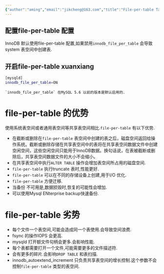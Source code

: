 ```yaml
---
{"author":"aming","email":"jikcheng@163.com","title":"File-per-table Tablespaces","creation_date":"2022-06-27 15:57","Last modified date":"2022-11-27 19:08","tags":"File-per-table Tablespaces","File Folder with relative path":"database/MySQL/Doc/MySQL Tablespaces","remark":null,"other":null,"dg-publish":true,"permalink":"/database/my-sql/doc/my-sql-tablespaces/file-per-table-tablespaces/","dgPassFrontmatter":true}
---
```






## 配置file-per-table 配置
InnoDB 默认使用file-per-table 配置,如果禁用`innodb_file_per_table` 会导致system 表空间中创建表.
## 开启file-per-table xuanxiang
```bash
[mysqld]
innodb_file_per_table=ON
```
```ad-warning
`innodb_file_per_table` 在MySQL 5.6 以前的版本是默认启用的.

```


# file-per-table 的优势

使用系统表空间或者通用表空间等共享表空间相比.`file-per-table` 有以下优势.
- 在截断或删除在`file-per-table` 表空间中创建的表之后，磁盘空间返回给操作系统。截断或删除存储在共享表空间中的表将在共享表空间数据文件中创建空闲空间，这些空闲空间只能用于InnoDB数据。换句话说，在表被截断或删除后，共享表空间数据文件的大小不会缩小。
- 在共享表空间中执行`ALTER TABLE` 操作会增加表空间所占用的磁盘空间.
- `file-per-table` 执行truncate 表时,性能更好.
- `file-per-table` 可以在不同的存储设备上创建,用于I/O 优化.
- `file-per-table` 方便迁移.
- 当备份 不可用是,数据损毁时,恢复的可能性会增加.
- 可以使用Mysql ENterprise backup快速备份.
# file-per-table 劣势
- 每个文件一个表空间,可能会造成同一个表使用.会导致空间浪费.
- fsync 的操作IOPS 会更高.
- mysqld 打开额文件句柄会更多.会影响性能.
- 每个表都需要打开一个文件,可能需要更多的文件描述符.
- 会有更多的碎片.会影响`DROP TABLE` 和表扫描.
- innodb_autoextend_increment 只负责共享表空间的增长控制.这个参数不会控制`file-per-table` 类型的表空间.